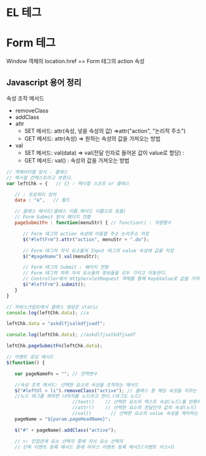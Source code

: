 
# EL 테그

# Form 테그

Window 객체의 location.href == Form 테그의 action 속성

## Javascript 용어 정리

속성 조작 메서드
* removeClass
* addClass
* attr
  - SET 메서드: attr(속성, 넣을 속성의 값) =>attr("action", "논리적 주소")
  - GET 메서드: attr(속성) => 원하는 속성의 값을 가져오는 방법
* val
  - SET 메서드: val(data) => val(전달 인자로 들어온 값이 value로 할당) :
  - GET 메서드: val() : 속성의 값을 가져오는 방법


``` JavaScript
// 객체리터럴 방식 - 클래스
// 렉시컬 컨텍스트라고 부른다.
var leftChk = {   // {} : 렉시컬 스코프 or 클래스

   // : 프로퍼티 정의
   data : "a",   // 필드

   // 클래스 메서드(클래스 이름.메서드 이름으로 호출)
   // Form Submit 방식 페이지 전황
   pageSubmitFn : function(menuStr) { // function() : 익명함수

      // Form 테그의 action 속성에 이동할 주소 논리주소 저장
      $("#leftFrm").attr("action", menuStr + ".do");

      // Form 테그의 자식 요소들의 Input 테그의 value 속성에 값을 저장
      $("#pageName").val(menuStr);   

      // Form 테그의 Submit : 페이지 전환
      // Form 테그의 하위 자식 요소들의 정보들을 모두 가지고 이동한다.
      // Controller에서 HttpServletRequest 객체를 통해 Key&Value로 값을 가져올 수 있다.
      $("#leftFrm").submit();
   }
}

// 자바스크립트에서 클래스 생성은 static
console.log(leftChk.data); //a

leftChk.data = "askdlfjsalkdfjsadf";

console.log(leftChk.data); //askdlfjsalkdfjsadf

leftChk.pageSubmitFn(leftChk.data);

// 이벤트 로딩 메서드
$(function() {

   var pageNameFn = ""; // 전역변수

   //속성 조작 메서드: 선택한 요소의 속성을 조작하는 메서드
   $("#leftUl > li").removeClass("active"); // 클래스 중 해당 속성을 지우는 메서드
   //노드 테그를 제외한 나머지를 노드라고 한다.(테그도 노드)
                        //text()    // 선택한 요소의 텍스트 속성(노드)를 반환하는 메서드
                        //attr()    // 선택한 요소의 전달인자 값의 속성(노드) 제어하는 메서드
                        //val()       // 선택한 요소의 value 속성을 제어하는 메서드
   pageName = "${param.pageHeadName}";

   $("#" + pageName).addClass("active");

   // >: 인접관계 요소 선택자 중에 자식 요소 선택자
   // 단독 이벤트 등록 메서드 중에 마우스 이벤트 등록 메서드(이벤트 리스너)
```
